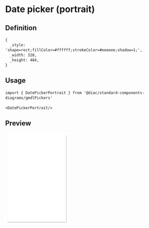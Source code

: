 # Date picker (portrait)

## Definition

```
{
  _style: 'shape=rect;fillColor=#ffffff;strokeColor=#eeeeee;shadow=1;',
  _width: 328,
  _height: 484,
}
```

## Usage

```
import { DatePickerPortrait } from '@diac/standard-components-diagrams/gmdlPickers'

<DatePickerPortrait/>
```

## Preview

<img src="./date-picker-portrait.png" width="200"/>
